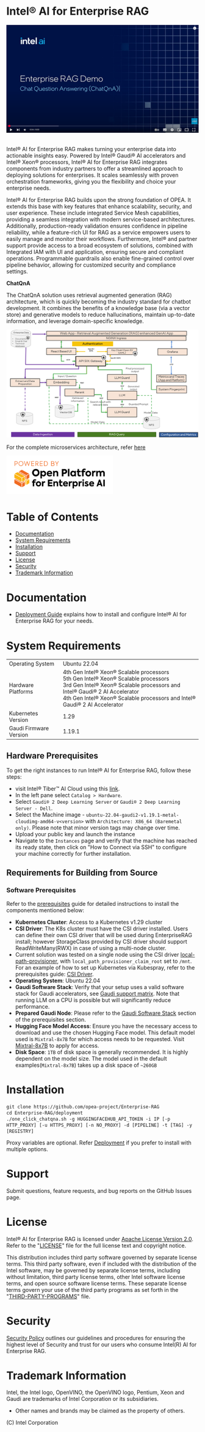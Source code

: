 # Intel® AI for Enterprise RAG

<div align="center">
    <a href="https://www.youtube.com/watch?v=wWcUNle1kkg">
      <img width=560 width=315 alt="Enterprise RAG Demo ChatQ&A" src="./images/yt_thumbnail.png">
    </a>
</div>
&nbsp;

Intel® AI for Enterprise RAG makes turning your enterprise data into actionable insights easy. Powered by Intel® Gaudi® AI accelerators and Intel® Xeon® processors, Intel® AI for Enterprise RAG integrates components from industry partners to offer a streamlined approach to deploying solutions for enterprises. It scales seamlessly with proven orchestration frameworks, giving you the flexibility and choice your enterprise needs.

Intel® AI for Enterprise RAG builds upon the strong foundation of OPEA. It extends this base with key features that enhance scalability, security, and user experience. These include integrated Service Mesh capabilities, providing a seamless integration with modern service-based architectures. Additionally, production-ready validation ensures confidence in pipeline reliability, while a feature-rich UI for RAG as a service empowers users to easily manage and monitor their workflows. Furthermore, Intel® and partner support provide access to a broad ecosystem of solutions, combined with Integrated IAM with UI and application, ensuring secure and compliant operations. Programmable guardrails also enable fine-grained control over pipeline behavior, allowing for customized security and compliance settings.

**ChatQnA**

The ChatQnA solution uses retrieval augmented generation (RAG) architecture, which is quickly becoming the industry standard for chatbot development. It combines the benefits of a knowledge base (via a vector store) and generative models to reduce hallucinations, maintain up-to-date information, and leverage domain-specific knowledge. 

![arch](./images/architecture.png)

For the complete microservices architecture, refer [here](./docs/microservices_architecture.png)
<div align="left">
        <a href="https://opea.dev/" target="_blank">
        <img  src="./images/logo.png" alt="Powered by Open Platform for Enterprise AI" height=100 width=280>
    </a>
</div>

# Table of Contents

- [Documentation](#documentation)
- [System Requirements](#system-requirements)
- [Installation](#Installation)
- [Support](#support)
- [License](#license)
- [Security](#security)
- [Trademark Information](#trademark-information)

# Documentation

* [Deployment Guide](deployment/README.md) explains how to install and configure Intel® AI for Enterprise RAG for your needs.

# System Requirements


|         |                                                                                                           |
|--------------------|--------------------------------------------------------------------------------------------------------------------|
| Operating System   | Ubuntu 22.04                                                               |
| Hardware Platforms | 4th Gen Intel® Xeon® Scalable processors<br>5th Gen Intel® Xeon® Scalable processors<br>3rd Gen Intel® Xeon® Scalable processors and Intel® Gaudi® 2 AI Accelerator<br>4th Gen Intel® Xeon® Scalable processors and Intel® Gaudi® 2 AI Accelerator |
| Kubernetes Version   | 1.29
| Gaudi Firmware Version   | 1.19.1

## Hardware Prerequisites
To get the right instances to run Intel® AI for Enterprise RAG, follow these steps:

- visit Intel® Tiber™ AI Cloud using this [link](https://console.cloud.intel.com/home).
- In the left pane select `Catalog > Hardware`.
- Select `Gaudi® 2 Deep Learning Server` or `Gaudi® 2 Deep Learning Server - Dell`.
- Select the Machine image - `ubuntu-22.04-gaudi2-v1.19.1-metal-cloudimg-amd64-v<version>` with `Architecture: X86_64 (Baremetal only)`. Please note that minor version tags may change over time.
- Upload your public key and launch the instance
- Navigate to the `Instances` page and verify that the machine has reached its ready state, then click on "How to Connect via SSH" to configure your machine correctly for further installation.
  
## Requirements for Building from Source

### Software Prerequisites

Refer to the [prerequisites](./docs/prerequisites.md) guide for detailed instructions to install the components mentioned below:

-   **Kubernetes Cluster**: Access to a Kubernetes v1.29 cluster
-   **CSI Driver**: The K8s cluster must have the CSI driver installed. Users can define their own CSI driver that will be used during EnterpriseRAG install; however StorageClass provided by CSI driver should support ReadWriteMany(RWX) in case of using a multi-node cluster.
- Current solution was tested on a single node using the CSI driver [local-path-provisioner](https://github.com/rancher/local-path-provisioner), with  `local_path_provisioner_claim_root`  set to  `/mnt`. For an example of how to set up Kubernetes via Kubespray, refer to the prerequisites guide:  [CSI Driver](./docs/prerequisites.md#csi-driver).
-   **Operating System**: Ubuntu 22.04
-   **Gaudi Software Stack**: Verify that your setup uses a valid software stack for Gaudi accelerators, see  [Gaudi support matrix](https://docs.habana.ai/en/latest/Support_Matrix/Support_Matrix.html). Note that running LLM on a CPU is possible but will significantly reduce performance.
-   **Prepared Gaudi Node**: Please refer to the [Gaudi Software Stack](./docs/prerequisites.md#gaudi-software-stack) section of the prerequisites section.
-   **Hugging Face Model Access**: Ensure you have the necessary access to download and use the chosen Hugging Face model. This default model used is `Mixtral-8x7B` for which access needs to be requested. Visit  [Mixtral-8x7B](https://huggingface.co/mistralai/Mixtral-8x7B-Instruct-v0.1) to apply for access.
- **Disk Space**: `1TB` of disk space is generally recommended. It is highly dependent on the model size. The model used in the default examples(`Mixtral-8x7B`) takes up a disk space of `~260GB`

# Installation

```
git clone https://github.com/opea-project/Enterprise-RAG
cd Enterprise-RAG/deployment
./one_click_chatqna.sh -g HUGGINGFACEHUB_API_TOKEN -i IP [-p HTTP_PROXY] [-u HTTPS_PROXY] [-n NO_PROXY] -d [PIPELINE] -t [TAG] -y [REGISTRY]
```

Proxy variables are optional.
Refer [Deployment](deployment/README.md#prerequisites) if you prefer to install with multiple options.

# Support

Submit questions, feature requests, and bug reports on the
GitHub Issues page.

# License

Intel® AI for Enterprise RAG is licensed under [Apache License Version 2.0](LICENSE). Refer to the
"[LICENSE](LICENSE)" file for the full license text and copyright notice.

This distribution includes third party software governed by separate license
terms. This third party software, even if included with the distribution of
the Intel software, may be governed by separate license terms, including
without limitation, third party license terms, other Intel software license
terms, and open source software license terms. These separate license terms
govern your use of the third party programs as set forth in the
"[THIRD-PARTY-PROGRAMS](THIRD-PARTY-PROGRAMS)" file.

# Security

[Security Policy](SECURITY.md) outlines our guidelines and procedures
for ensuring the highest level of Security and trust for our users
who consume Intel(R) AI for Enterprise RAG.

# Trademark Information

Intel, the Intel logo, OpenVINO, the OpenVINO logo, Pentium, Xeon and Gaudi are trademarks of Intel Corporation or its subsidiaries.
 
* Other names and brands may be claimed as the property of others.
 
(C) Intel Corporation

